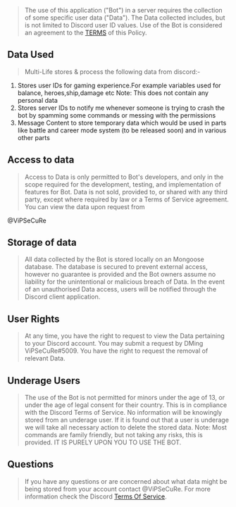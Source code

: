  

 > The use of this application ("Bot") in a server requires the collection of some specific user data ("Data"). The Data collected includes, but is not limited to Discord user ID values. Use of the Bot is considered an agreement to the [TERMS](https://github.com/ViPSeCuRe-github/MultiLife/blob/main/tos.md) of this Policy. 

 ## Data Used
 
 > Multi-Life stores & process the following data from discord:-

1) Stores user IDs for gaming experience.For example variables used for balance, heroes,ship,damage etc
Note: This does not contain any personal data
2) Stores server IDs to notify me whenever someone is trying to crash the bot by spamming some commands or messing with the permissions 
3) Message Content to store temporary data which would be used in parts like battle and career mode system (to be released soon) and in various other parts

 ## Access to data 

 > Access to Data is only permitted to Bot's developers, and only in the scope required for the development, testing, and implementation of features for Bot. Data is not sold, provided to, or shared with any third party, except where required by law or a Terms of Service agreement. You can view the data upon request from 

 @ViPSeCuRe

  

 ## Storage of data 

 > All data collected by the Bot is stored locally on an Mongoose database. The database is secured to prevent external access, however no guarantee is provided and the Bot owners assume no liability for the unintentional or malicious breach of Data. In the event of an unauthorised Data access, users will be notified through the Discord client application. 

  

 ## User Rights 

 > At any time, you have the right to request to view the Data pertaining to your Discord account. You may submit a request by DMing ViPSeCuRe#5009. You have the right to request the removal of relevant Data. 

  

 ## Underage Users 

 > The use of the Bot is not permitted for minors under the age of 13, or under the age of legal consent for their country. This is in compliance with the Discord Terms of Service. No information will be knowingly stored from an underage user. If it is found out that a user is underage we will take all necessary action to delete the stored data. Note: Most commands are family friendly, but not taking any risks, this is provided. IT IS PURELY UPON YOU TO USE THE BOT. 

  

 ## Questions 

 > If you have any questions or are concerned about what data might be being stored from your account contact @ViPSeCuRe. For more information check the Discord [Terms Of Service](https://discord.com/terms).
